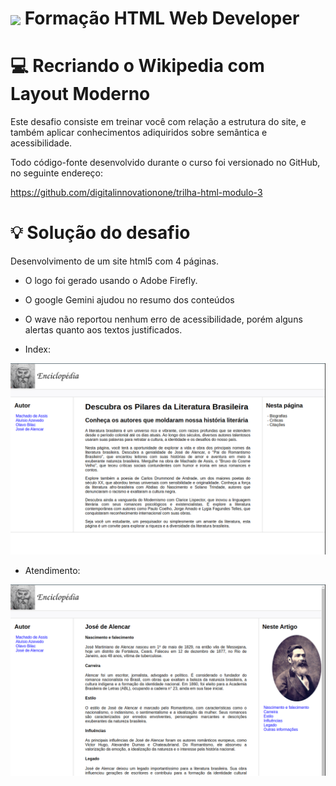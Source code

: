 <h1>
    <a href="https://www.dio.me/">
     <img align="center" width="40px" src="https://hermes.digitalinnovation.one/assets/diome/logo-minimized.png"></a>
    <span>Formação HTML Web Developer</span>
</h1>

# :computer: Recriando o Wikipedia com Layout Moderno

Este desafio consiste em treinar você com relação a estrutura do site, e também aplicar conhecimentos adiquiridos sobre semântica e acessibilidade.

Todo código-fonte desenvolvido durante o curso foi versionado no GitHub, no seguinte endereço:

https://github.com/digitalinnovationone/trilha-html-modulo-3

# :bulb: Solução do desafio

Desenvolvimento de um site html5 com 4 páginas.

* O logo foi gerado usando o Adobe Firefly. 

* O google Gemini ajudou no resumo dos conteúdos

* O wave não reportou nenhum erro de acessibilidade, porém alguns alertas quanto aos textos justificados.

* Index:
<img src="index_page.png" />

* Atendimento:
<img src="alencar_page.png" />
